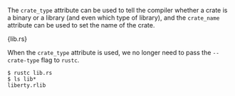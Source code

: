 The `crate_type` attribute can be used to tell the compiler whether a crate is
a binary or a library (and even which type of library), and the `crate_name`
attribute can be used to set the name of the crate.

{lib.rs}

When the `crate_type` attribute is used, we no longer need to pass the
`--crate-type` flag to `rustc`.

```
$ rustc lib.rs
$ ls lib*
liberty.rlib
```
